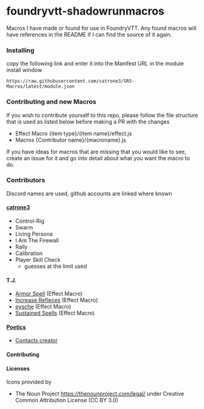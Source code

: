 # foundryvtt-shadowrunmacros

Macros I have made or found for use in FoundryVTT. Any found macros will have references in the README if I can find the source of it again.

### Installing

copy the following link and enter it into the Manifest URL in the module install window

`https://raw.githubusercontent.com/catrone3/SR5-Macros/latest/module.json`

### Contributing and new Macros

If you wish to contribute yourself to this repo, please follow the file structure that is used as listed below before making a PR with the changes

- Effect Macro
  {item type}/{item name}/effect.js
- Macros
  {Contributor name}/{macroname}.js

If you have ideas for macros that are missing that you would like to see, create an issue for it and go into detail about what you want the macro to do.

### Contributors

Discord names are used, github accounts are linked where known

#### [catrone3](https://github.com/catrone3)

- Control-Rig
- Swarm
- Living Persona
- I Am The Firewall
- Rally
- Calibration
- Player Skill Check
  - guesses at the limit used

#### T.J.

- [Armor Spell](src/NotinItems/TJ/ArmorSpell) (Effect Macro)
- [Increase Refleces](src/NotinItems/TJ/IncreaseReflexes/) (Effect Macro)
- [pysche](src/NotinItems/TJ/psyche/) (Effect Macro)
- [Sustained Spells](src/NotinItems/TJ/SustainedSpells/) (Effect Macro)

#### [Poetics](https://github.com/ThePoetics)

- [Contacts creator](src/Macros/PoeticsonDiscord/Contacts/contacts.js)

#### Contributing

#### Licenses

Icons provided by

- The Noun Project https://thenounproject.com/legal/ under Creative Common Attribution License (CC BY 3.0)
